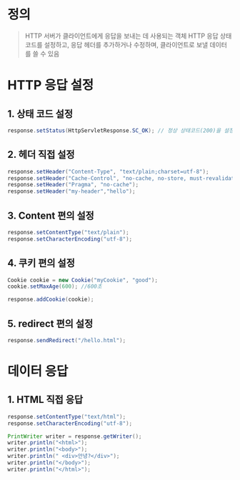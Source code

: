 # 정의
> HTTP 서버가 클라이언트에게 응답을 보내는 데 사용되는 객체
> HTTP 응답 상태 코드를 설정하고, 응답 헤더를 추가하거나 수정하며, 클라이언트로 보낼 데이터를 쓸 수 있음

# HTTP 응답 설정

## 1. 상태 코드 설정
```java
response.setStatus(HttpServletResponse.SC_OK); // 정상 상태코드(200)을 설정
```

## 2. 헤더 직접 설정
```java
response.setHeader("Content-Type", "text/plain;charset=utf-8");
response.setHeader("Cache-Control", "no-cache, no-store, must-revalidate");
response.setHeader("Pragma", "no-cache");
response.setHeader("my-header","hello");
```

## 3. Content 편의 설정
```java
response.setContentType("text/plain");
response.setCharacterEncoding("utf-8");
```

## 4. 쿠키 편의 설정
```java
Cookie cookie = new Cookie("myCookie", "good");
cookie.setMaxAge(600); //600초

response.addCookie(cookie);
```

## 5. redirect 편의 설정
```java
response.sendRedirect("/hello.html");
```

# 데이터 응답
## 1. HTML 직접 응답
```java
response.setContentType("text/html");
response.setCharacterEncoding("utf-8");

PrintWriter writer = response.getWriter(); 
writer.println("<html>"); 
writer.println("<body>");  
writer.println(" <div>안녕?</div>"); 
writer.println("</body>"); 
writer.println("</html>");
```
